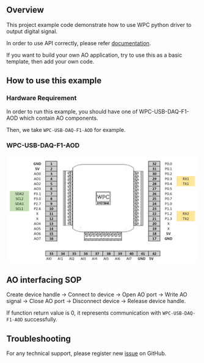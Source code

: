 ## Overview

This project example code demonstrate how to use WPC python driver to output digital signal.

In order to use API correctly, please refer [documentation](https://wpc-systems-ltd.github.io/WPC_Python_driver_release/).

If you want to build your own AO application, try to use this as a basic template, then add your own code.

## How to use this example

### Hardware Requirement

In order to run this example, you should have one of WPC-USB-DAQ-F1-AOD which contain AO components.

Then, we take `WPC-USB-DAQ-F1-AOD` for example.

### WPC-USB-DAQ-F1-AOD

<img src="https://github.com/WPC-Systems-Ltd/WPC_Python_driver_release/blob/main/Reference/Pinouts/USB-DAQ-F1-AOD.JPG" alt="drawing" width="600"/>

## AO interfacing SOP 

Create device handle -> Connect to device -> Open AO port -> Write AO signal -> Close AO port -> Disconnect device -> Release device handle.

If function return value is 0, it represents communication with `WPC-USB-DAQ-F1-AOD` successfully.

## Troubleshooting

For any technical support, please register new [issue](https://github.com/WPC-Systems-Ltd/WPC_Python_driver_release/issues) on GitHub.